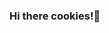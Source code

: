 ### Hi there cookies!👋

<!--
**EtoRigaDetka/EtoRigaDetka** is a ✨ _special_ ✨ repository because its `README.md` (this file) appears on your GitHub profile.

Here are some ideas to get you started:

- 🔭 I’m currently working on contruction website
- 🌱 I’m currently learning C# .net framework Windows app development
- 👯 I’m looking to collaborate on Android inside app ad`s skipper
- 🤔 I’m looking for help with sys admin internship
- 📫 How to reach me: georgijslepetjans@gmail.com
- 😄 Pronouns: Geaorgy
- ⚡ Fun fact: In first grade i won the city chess tournament
-->

